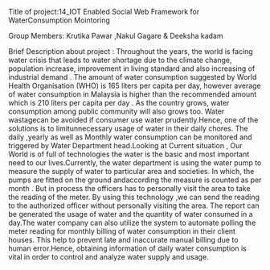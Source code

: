Title of project:14_IOT Enabled Social Web Framework for WaterConsumption Mointoring

Group Members: Krutika Pawar ,Nakul Gagare & Deeksha kadam

Brief Description about project : Throughout the years, the world is facing water crisis that leads to water shortage due to the climate change, population increase, improvement in living standard and also increasing of industrial demand . The amount of water consumption suggested by World Health Organisation (WHO) is 165 liters per capita per day, however average of water consumption in Malaysia is higher than the recommended amount which is 210 liters per capita per day . As the country grows, water consumption among public community will also grows too. Water wastagecan be avoided if consumer use water prudently.Hence, one of the solutions is to limitunnecessary usage of water in their daily chores. The daily ,yearly as well as Monthly water consumption can be monitored and triggered by Water Department head.Looking at Current situation , Our World is of full of technologies the water is the basic and most important need to our lives.Currently, the water department is using the water pump to measure the supply of water to particular area and societies. In which, the pumps are fitted on the ground andaccording the measure is counted as per month . But in process the officers has to personally visit the area to take the reading of the meter. By using this technology ,we can send the reading to the authorized officer without personally visiting the area. The report can be generated the usage of water and the quantity of water consumed in a day.The water company can also utilize the system to automate polling the meter reading for monthly billing of water consumption in their client houses. This help to prevent late and inaccurate manual billing due to human error.Hence, obtaining information of daily water consumption is vital in order to control and analyze water supply and usage.
